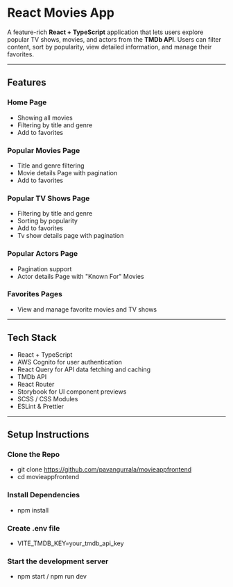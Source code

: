 # React Movies App

A feature-rich **React + TypeScript** application that lets users explore popular TV shows, movies, and actors from the **TMDb API**. Users can filter content, sort by popularity, view detailed information, and manage their favorites.

---

## Features

### Home Page
- Showing all movies
- Filtering by title and genre
- Add to favorites
  
### Popular Movies Page
- Title and genre filtering
- Movie details Page with pagination
- Add to favorites
  
### Popular TV Shows Page
- Filtering by title and genre
- Sorting by popularity
- Add to favorites
- Tv show details page with pagination

### Popular Actors Page
- Pagination support
- Actor details Page with "Known For" Movies

### Favorites Pages
- View and manage favorite movies and TV shows

---

## Tech Stack

- React + TypeScript  
- AWS Cognito for user authentication  
- React Query for API data fetching and caching  
- TMDb API  
- React Router  
- Storybook for UI component previews  
- SCSS / CSS Modules  
- ESLint & Prettier  

---

## Setup Instructions

### Clone the Repo

- git clone https://github.com/pavangurrala/movieappfrontend
- cd movieappfrontend
### Install Dependencies
- npm install
### Create .env file
- VITE_TMDB_KEY=your_tmdb_api_key
### Start the development server
- npm start / npm run dev
